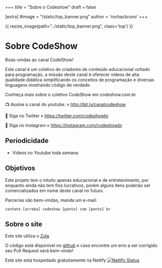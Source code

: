 +++
title = "Sobre o Codeshow"
draft = false

[extra]
#image = "/static/top_banner.png"
author = 'rochacbruno'
+++

{{ resize_image(path="../static/top_banner.png", class='top') }}

# Sobre CodeShow

Boas-vindas ao canal CodeShow!

Este canal é um coletivo de criadores de conteúdo educacional voltado para programação,
a missão deste canal é oferecer vídeos de alta qualidade didática simplificando os 
conceitos de programação e diversas linguagens mostrando código de verdade.

Conheça mais sobre o coletivo CodeShow em codeshow.com.br

📺 Assine o canal do youtube:
» http://bit.ly/canalcodeshow

🐤 Siga no Twitter
» https://twitter.com/codeshowbr

📸 Siga no Instagram
» https://instagram.com/codeshowbr

## Periodicidade

- Videos no Youtube toda semana

## Objetivos

Este projeto tem o intuito apenas educacional e de entretenimento, por enquanto ainda não tem fins lucrativos, porém alguns itens poderão ser comercializados em nome deste canal no futuro.

Parcerias são bem-vindas, manda um e-mail:

`contato [arroba] codeshow [ponto] com [ponto] br`


## Sobre o site

Este site utiliza o [Zola](@/2019-11-13-criando-seu-blog-com-zola/index.md)

O código está disponível no [github](https://github.com/codeshow/site) e caso encontre um erro a ser corrigido seu Pull Request será bem-vindo!

Este site está hospedado gratuitamente na Netlify
[![Netlify Status](https://api.netlify.com/api/v1/badges/b032e782-b54d-4cd1-a71a-c6afd5857f4b/deploy-status)](https://app.netlify.com/sites/codeshowbr/deploys)

